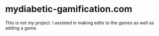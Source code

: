 # mydiabetic-gamification.com
This is not my project.
I assisted in making edits to the games as well as adding a game.
